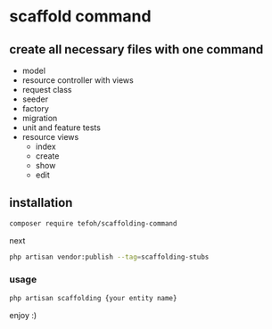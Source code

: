 # scaffold command

## create all necessary files with one command
* model
* resource controller with views
* request class
* seeder
* factory
* migration
* unit and feature tests
* resource views
    * index
    * create
    * show
    * edit

## installation
```bash
composer require tefoh/scaffolding-command
```
next
```bash
php artisan vendor:publish --tag=scaffolding-stubs
```

### usage
```bash
php artisan scaffolding {your entity name}
```
enjoy :)

